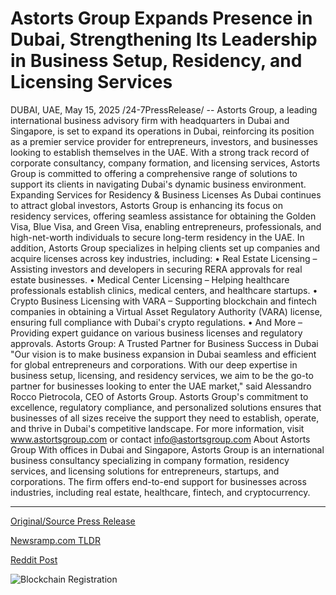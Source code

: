 # Astorts Group Expands Presence in Dubai, Strengthening Its Leadership in Business Setup, Residency, and Licensing Services

DUBAI, UAE, May 15, 2025 /24-7PressRelease/ -- Astorts Group, a leading international business advisory firm with headquarters in Dubai and Singapore, is set to expand its operations in Dubai, reinforcing its position as a premier service provider for entrepreneurs, investors, and businesses looking to establish themselves in the UAE.  With a strong track record of corporate consultancy, company formation, and licensing services, Astorts Group is committed to offering a comprehensive range of solutions to support its clients in navigating Dubai's dynamic business environment.  Expanding Services for Residency & Business Licenses  As Dubai continues to attract global investors, Astorts Group is enhancing its focus on residency services, offering seamless assistance for obtaining the Golden Visa, Blue Visa, and Green Visa, enabling entrepreneurs, professionals, and high-net-worth individuals to secure long-term residency in the UAE.  In addition, Astorts Group specializes in helping clients set up companies and acquire licenses across key industries, including: • Real Estate Licensing – Assisting investors and developers in securing RERA approvals for real estate businesses. • Medical Center Licensing – Helping healthcare professionals establish clinics, medical centers, and healthcare startups. • Crypto Business Licensing with VARA – Supporting blockchain and fintech companies in obtaining a Virtual Asset Regulatory Authority (VARA) license, ensuring full compliance with Dubai's crypto regulations. • And More – Providing expert guidance on various business licenses and regulatory approvals.  Astorts Group: A Trusted Partner for Business Success in Dubai  "Our vision is to make business expansion in Dubai seamless and efficient for global entrepreneurs and corporations. With our deep expertise in business setup, licensing, and residency services, we aim to be the go-to partner for businesses looking to enter the UAE market," said Alessandro Rocco Pietrocola, CEO of Astorts Group.  Astorts Group's commitment to excellence, regulatory compliance, and personalized solutions ensures that businesses of all sizes receive the support they need to establish, operate, and thrive in Dubai's competitive landscape.  For more information, visit www.astortsgroup.com or contact info@astortsgroup.com  About Astorts Group  With offices in Dubai and Singapore, Astorts Group is an international business consultancy specializing in company formation, residency services, and licensing solutions for entrepreneurs, startups, and corporations. The firm offers end-to-end support for businesses across industries, including real estate, healthcare, fintech, and cryptocurrency. 

---

[Original/Source Press Release](https://www.24-7pressrelease.com/press-release/522831/astorts-group-expands-presence-in-dubai-strengthening-its-leadership-in-business-setup-residency-and-licensing-services)
                    

[Newsramp.com TLDR](https://newsramp.com/curated-news/astorts-group-expands-operations-in-dubai-to-provide-enhanced-business-and-residency-services/2a05b8bfdfffebe0779522645ff9dacb) 

 



[Reddit Post](https://www.reddit.com/r/CryptoNewsInfo/comments/1kn27xl/astorts_group_expands_operations_in_dubai_to/) 



![Blockchain Registration](https://cdn.newsramp.app/24-7PressRelease/qrcode/255/15/icontOAS.webp)